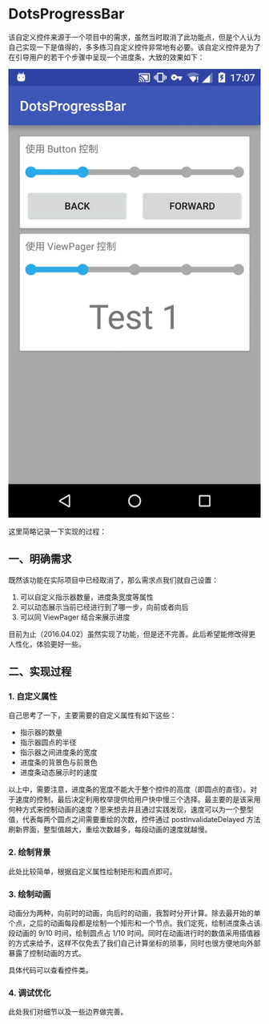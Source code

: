 # DotsProgressBar #

该自定义控件来源于一个项目中的需求，虽然当时取消了此功能点，但是个人认为自己实现一下是值得的，多多练习自定义控件非常地有必要。该自定义控件是为了在引导用户的若干个步骤中呈现一个进度条，大致的效果如下：

![DotsProgressBar](https://github.com/DongYuHui/DotsProgressBar/blob/master/gif-demo.gif)

这里简略记录一下实现的过程：

## 一、明确需求 ##

既然该功能在实际项目中已经取消了，那么需求点我们就自己设置：

1. 可以自定义指示器数量，进度条宽度等属性
2. 可以动态展示当前已经进行到了哪一步，向前或者向后
3. 可以同 ViewPager 结合来展示进度

目前为止（2016.04.02）虽然实现了功能，但是还不完善。此后希望能修改得更人性化，体验更好一些。

## 二、实现过程 ##

### 1. 自定义属性 ###

自己思考了一下，主要需要的自定义属性有如下这些：

- 指示器的数量
- 指示器圆点的半径
- 指示器之间进度条的宽度
- 进度条的背景色与前景色
- 进度条动态展示时的速度

以上中，需要注意，进度条的宽度不能大于整个控件的高度（即圆点的直径）。对于速度的控制，最后决定利用枚举提供给用户快中慢三个选择。最主要的是该采用何种方式来控制动画的速度？思来想去并且通过实践发现，速度可以为一个整型值，代表每两个圆点之间需要重绘的次数，控件通过 postInvalidateDelayed 方法刷新界面，整型值越大，重绘次数越多，每段动画的速度就越慢。

### 2. 绘制背景 ###

此处比较简单，根据自定义属性绘制矩形和圆点即可。

### 3. 绘制动画 ###

动画分为两种，向前时的动画，向后时的动画，我暂时分开计算。除去最开始的单个点，之后的动画每段都是绘制一个矩形和一个节点。我们定死，绘制进度条占该段动画的 9/10 时间，绘制圆点占 1/10 时间。同时在动画进行时的数值采用插值器的方式来给予，这样不仅免去了我们自己计算坐标的琐事，同时也很方便地向外部暴露了控制动画的方式。

具体代码可以查看控件类。

### 4. 调试优化 ###

此处我们对细节以及一些边界做完善。